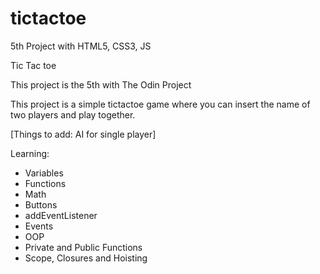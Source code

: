 # tictactoe
5th Project with HTML5, CSS3, JS 

Tic Tac toe

This project is the 5th with The Odin Project

This project is a simple tictactoe game where you can insert the name of two players and play together.

[Things to add: AI for single player]

Learning:
- Variables
- Functions
- Math
- Buttons
- addEventListener
- Events
- OOP
- Private and Public Functions
- Scope, Closures and Hoisting

